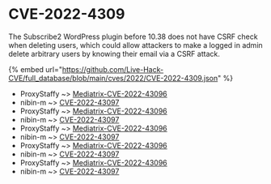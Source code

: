 # CVE-2022-4309

The Subscribe2 WordPress plugin before 10.38 does not have CSRF check when deleting users, which could allow attackers to make a logged in admin delete arbitrary users by knowing their email via a CSRF attack.

{% embed url="https://github.com/Live-Hack-CVE/full_database/blob/main/cves/2022/CVE-2022-4309.json" %}


* ProxyStaffy ~> [Mediatrix-CVE-2022-43096](https://www.alice-snow.ru/2022/database/cve-2022-4309/mediatrix-cve-2022-43096-proxystaffy)
* nibin-m ~> [CVE-2022-43097](https://www.alice-snow.ru/2022/database/cve-2022-4309/cve-2022-43097-nibin-m)
* ProxyStaffy ~> [Mediatrix-CVE-2022-43096](https://www.alice-snow.ru/2022/database/cve-2022-4309/mediatrix-cve-2022-43096-proxystaffy)
* nibin-m ~> [CVE-2022-43097](https://www.alice-snow.ru/2022/database/cve-2022-4309/cve-2022-43097-nibin-m)
* ProxyStaffy ~> [Mediatrix-CVE-2022-43096](https://www.alice-snow.ru/2022/database/cve-2022-4309/mediatrix-cve-2022-43096-proxystaffy)
* nibin-m ~> [CVE-2022-43097](https://www.alice-snow.ru/2022/database/cve-2022-4309/cve-2022-43097-nibin-m)
* ProxyStaffy ~> [Mediatrix-CVE-2022-43096](https://www.alice-snow.ru/2022/database/cve-2022-4309/mediatrix-cve-2022-43096-proxystaffy)
* nibin-m ~> [CVE-2022-43097](https://www.alice-snow.ru/2022/database/cve-2022-4309/cve-2022-43097-nibin-m)
* ProxyStaffy ~> [Mediatrix-CVE-2022-43096](https://www.alice-snow.ru/2022/database/cve-2022-4309/mediatrix-cve-2022-43096-proxystaffy)
* nibin-m ~> [CVE-2022-43097](https://www.alice-snow.ru/2022/database/cve-2022-4309/cve-2022-43097-nibin-m)